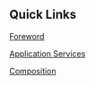 ## Quick Links

[Foreword](https://github.com/quartz-software/kephas/wiki/Foreword)

[Application Services](https://github.com/quartz-software/kephas/wiki/Application-Services)

[Composition](https://github.com/quartz-software/kephas/wiki/Composition)